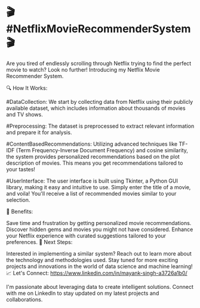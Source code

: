 
# 🎬 #NetflixMovieRecommenderSystem 🎬

Are you tired of endlessly scrolling through Netflix trying to find the perfect movie to watch? Look no further! Introducing my Netflix Movie Recommender System.

🔍 How It Works:

#DataCollection: We start by collecting data from Netflix using their publicly available dataset, which includes information about thousands of movies and TV shows.

#Preprocessing: The dataset is preprocessed to extract relevant information and prepare it for analysis.

#ContentBasedRecommendations: Utilizing advanced techniques like TF-IDF (Term Frequency-Inverse Document Frequency) and cosine similarity, the system provides personalized recommendations based on the plot description of movies. This means you get recommendations tailored to your tastes!

#UserInterface: The user interface is built using Tkinter, a Python GUI library, making it easy and intuitive to use. Simply enter the title of a movie, and voila! You'll receive a list of recommended movies similar to your selection.

🚀 Benefits:

Save time and frustration by getting personalized movie recommendations.
Discover hidden gems and movies you might not have considered.
Enhance your Netflix experience with curated suggestions tailored to your preferences.
🔗 Next Steps:

Interested in implementing a similar system? Reach out to learn more about the technology and methodologies used.
Stay tuned for more exciting projects and innovations in the world of data science and machine learning!
📈 Let's Connect:  https://www.linkedin.com/in/mayank-singh-a3726a1b0/

I'm passionate about leveraging data to create intelligent solutions. Connect with me on LinkedIn to stay updated on my latest projects and collaborations.
